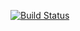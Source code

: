 [![Build Status](https://travis-ci.org/berkut91/CalcCredit.svg?branch=master)](https://travis-ci.org/berkut91/CalcCredit)
